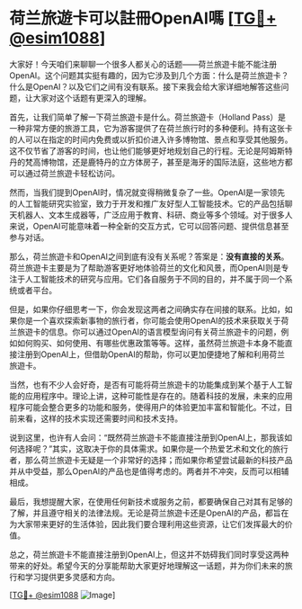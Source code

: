 # 荷兰旅遊卡可以註冊OpenAI嗎 [[TG💪+ @esim1088](https://t.me/s/esim1088)]

大家好！今天咱们来聊聊一个很多人都关心的话题——荷兰旅遊卡能不能注册OpenAI。这个问题其实挺有趣的，因为它涉及到几个方面：什么是荷兰旅遊卡？什么是OpenAI？以及它们之间有没有联系。接下来我会给大家详细地解答这些问题，让大家对这个话题有更深入的理解。

首先，让我们简单了解一下荷兰旅遊卡是什么。荷兰旅遊卡（Holland Pass）是一种非常方便的旅游工具，它为游客提供了在荷兰旅行时的多种便利。持有这张卡的人可以在指定的时间内免费或以折扣价进入许多博物馆、景点和享受其他服务。这不仅节省了游客的时间，也让他们能够更好地规划自己的行程。无论是阿姆斯特丹的梵高博物馆，还是鹿特丹的立方体房子，甚至是海牙的国际法庭，这些地方都可以通过荷兰旅遊卡轻松访问。

然而，当我们提到OpenAI时，情况就变得稍微复杂了一些。OpenAI是一家领先的人工智能研究实验室，致力于开发和推广友好型人工智能技术。它的产品包括聊天机器人、文本生成器等，广泛应用于教育、科研、商业等多个领域。对于很多人来说，OpenAI可能意味着一种全新的交互方式，它可以回答问题、提供信息甚至参与对话。

那么，荷兰旅遊卡和OpenAI之间到底有没有关系呢？答案是：**没有直接的关系**。荷兰旅遊卡主要是为了帮助游客更好地体验荷兰的文化和风景，而OpenAI则是专注于人工智能技术的研究与应用。它们各自服务于不同的目的，并不属于同一个系统或者平台。

但是，如果你仔细思考一下，你会发现这两者之间确实存在间接的联系。比如，如果你是一个喜欢探索新事物的旅行者，你可能会使用OpenAI的技术来获取关于荷兰旅遊卡的信息。你可以通过OpenAI的语言模型询问有关荷兰旅遊卡的问题，例如如何购买、如何使用、有哪些优惠政策等等。这样，虽然荷兰旅遊卡本身不能直接注册到OpenAI上，但借助OpenAI的帮助，你可以更加便捷地了解和利用荷兰旅遊卡。

当然，也有不少人会好奇，是否有可能将荷兰旅遊卡的功能集成到某个基于人工智能的应用程序中。理论上讲，这种可能性是存在的。随着科技的发展，未来的应用程序可能会整合更多的功能和服务，使得用户的体验更加丰富和智能化。不过，目前来看，这样的技术实现还需要时间和技术支持。

说到这里，也许有人会问：“既然荷兰旅遊卡不能直接注册到OpenAI上，那我该如何选择呢？”其实，这取决于你的具体需求。如果你是一个热爱艺术和文化的旅行者，那么荷兰旅遊卡无疑是一个非常好的选择；而如果你希望尝试最新的科技产品并从中受益，那么OpenAI的产品也是值得考虑的。两者并不冲突，反而可以相辅相成。

最后，我想提醒大家，在使用任何新技术或服务之前，都要确保自己对其有足够的了解，并且遵守相关的法律法规。无论是荷兰旅遊卡还是OpenAI的产品，都旨在为大家带来更好的生活体验，因此我们要合理利用这些资源，让它们发挥最大的价值。

总之，荷兰旅遊卡不能直接注册到OpenAI上，但这并不妨碍我们同时享受这两种带来的好处。希望今天的分享能帮助大家更好地理解这一话题，并为你们未来的旅行和学习提供更多灵感和方向。

[[TG💪+ @esim1088](https://t.me/s/esim1088) ![Image](https://i.postimg.cc/4NQfJmqS/Snipaste-2025-05-13-00-14-12.png)]